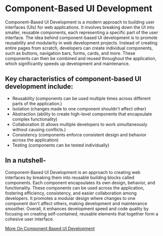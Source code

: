 # Component-Based UI Development

Component-Based UI Development is a modern approach to building user interfaces (UIs) for web applications. It involves breaking down the UI into smaller, reusable components, each representing a specific part of the user interface. The idea behind component-based UI development is to promote reusability and modularity in web development projects. Instead of creating entire pages from scratch, developers can create individual components, such as buttons, navigation bars, forms, cards, and more. These components can then be combined and reused throughout the application, which significantly speeds up development and maintenance.

## Key characteristics of component-based UI development include:

- Reusability (components can be used multiple times across different parts of the application.)
- Isolation (changes made to one component shouldn't affect other)
- Abstraction (ability to create high-level components that encapsulate complex functionality)
- Collaboration (it allows multiple developers to work simultaneously without causing conflicts.)
- Consistency (components enforce consistent design and behavior across the application)
- Testing (components can be tested individually)

## In a nutshell-

Component-Based UI Development is an approach to creating web interfaces by breaking them into reusable building blocks called components. Each component encapsulates its own design, behavior, and functionality. These components can be used across the application, fostering efficiency, consistency, and easier collaboration among developers. It promotes a modular design where changes to one component don't affect others, making development and maintenance smoother. Overall, it enhances development speed and code quality by focusing on creating self-contained, reusable elements that together form a cohesive user interface.

[More On Component Based UI Development](https://medium.com/swlh/the-importance-of-component-based-ui-design-666e5dfc7c1a)
